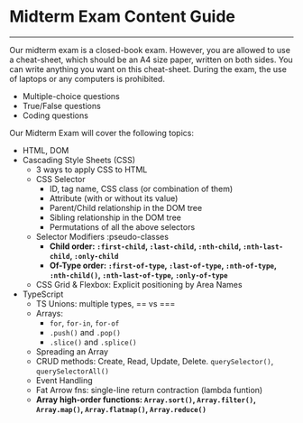 # Midterm Exam Content Guide

---

Our midterm exam is a closed-book exam. However, you are allowed to use a cheat-sheet, which should be an A4 size paper, written on both sides. You can write anything you want on this cheat-sheet. During the exam, the use of laptops or any computers is prohibited.

- Multiple-choice questions
- True/False questions
- Coding questions

Our Midterm Exam will cover the following topics:

- HTML, DOM
- Cascading Style Sheets (CSS)
  - 3 ways to apply CSS to HTML
  - CSS Selector
    - ID, tag name, CSS class (or combination of them)
    - Attribute (with or without its value)
    - Parent/Child relationship in the DOM tree
    - Sibling relationship in the DOM tree
    - Permutations of all the above selectors
  - Selector Modifiers :pseudo-classes
    - **Child order: `:first-child`, `:last-child`, `:nth-child`, `:nth-last-child`, `:only-child`**
    - **Of-Type order: `:first-of-type`, `:last-of-type`, `:nth-of-type`, `:nth-child()`, `:nth-last-of-type`, `:only-of-type`**
  - CSS Grid & Flexbox: Explicit positioning by Area Names
- TypeScript
  - TS Unions: multiple types, == vs ===
  - Arrays:
    - `for`, `for-in`, `for-of`
    - `.push()` and `.pop()`
    - `.slice()` and `.splice()`
  - Spreading an Array
  - CRUD methods: Create, Read, Update, Delete. `querySelector()`, `querySelectorAll()`
  - Event Handling
  - Fat Arrow fns: single-line return contraction (lambda funtion)
  - **Array high-order functions: `Array.sort()`, `Array.filter()`, `Array.map()`, `Array.flatmap()`, `Array.reduce()`**
